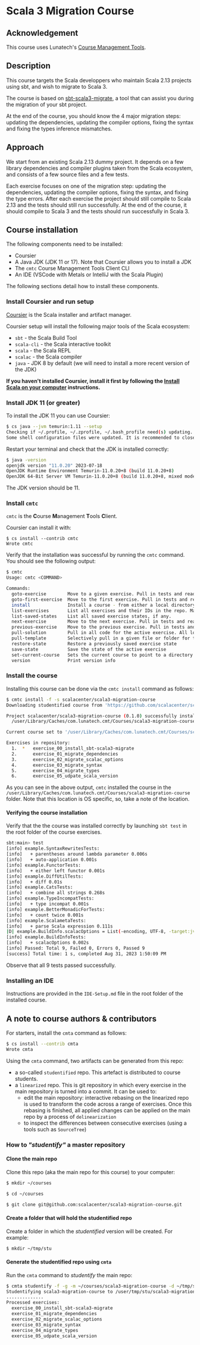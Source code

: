 # Scala 3 Migration Course

## Acknowledgement

This course uses Lunatech's [Course Management Tools](https://github.com/lunatech-labs/course-management-tools).

## Description

This course targets the Scala developpers who maintain Scala 2.13 projects using sbt, and wish to migrate to Scala 3.

The course is based on [sbt-scala3-migrate](https://github.com/scalacenter/scala3-migrate), a tool that can assist you during the migration of your sbt project.

At the end of the course, you should know the 4 major migration steps: updating the dependencies, updating the compiler options, fixing the syntax and fixing the types inference mismatches.

## Approach

We start from an existing Scala 2.13 dummy project.
It depends on a few library dependencies and compiler plugins taken from the Scala ecosystem, and consists of a few source files and a few tests.

Each exercise focuses on one of the migration step: updating the dependencies, updating the compiler options, fixing the syntax, and fixing the type errors.
After each exercise the project should still compile to Scala 2.13 and the tests should still run successfully.
At the end of the course, it should compile to Scala 3 and the tests should run successfully in Scala 3.

## Course installation

The following components need to be installed:

* Coursier
* A Java JDK (JDK 11 or 17). Note that Coursier allows you to install a JDK
* The `cmtc` Course Management Tools Client CLI
* An IDE (VSCode with Metals or IntelliJ with the Scala Plugin)

The following sections detail how to install these components.

### Install Coursier and run setup

[Coursier](https://github.com/coursier/coursier/) is the Scala installer and artifact manager.

Coursier setup will install the following major tools of the Scala ecosystem:

* `sbt` - the Scala Build Tool
* `scala-cli` - the Scala interactive toolkit
* `scala` - the Scala REPL
* `scalac` - the Scala compiler
* `java` - JDK 8 by default (we will need to install a more recent version of the JDK)

**If you haven't installed Coursier, install it first by following the [Install Scala on your computer](https://docs.scala-lang.org/getting-started/index.html#install-scala-on-your-computer) instructions.**

### Install JDK 11 (or greater)

To install the JDK 11 you can use Coursier:

```bash
$ cs java --jvm temurin:1.11 --setup
Checking if ~/.profile, ~/.zprofile, ~/.bash_profile need(s) updating.
Some shell configuration files were updated. It is recommended to close this terminal once the setup command is done, and open a new one for the changes to be taken into account
```

Restart your terminal and check that the JDK is installed correctly:

```bash
$ java -version
openjdk version "11.0.20" 2023-07-18
OpenJDK Runtime Environment Temurin-11.0.20+8 (build 11.0.20+8)
OpenJDK 64-Bit Server VM Temurin-11.0.20+8 (build 11.0.20+8, mixed mode)
```

The JDK version should be 11.

### Install `cmtc`

`cmtc` is the **C**ourse **M**anagement **T**ools **C**lient.

Coursier can install it with:

```
$ cs install --contrib cmtc
Wrote cmtc
```

Verify that the installation was successful by running the `cmtc` command. You should see the following output:

```bash
$ cmtc
Usage: cmtc <COMMAND>

Commands:
  goto-exercise        Move to a given exercise. Pull in tests and readme files for that exercise
  goto-first-exercise  Move to the first exercise. Pull in tests and readme files for that exercise
  install              Install a course - from either a local directory, a zip file on the local file system or a Github project
  list-exercises       List all exercises and their IDs in the repo. Mark the active exercise with a star
  list-saved-states    List all saved exercise states, if any.
  next-exercise        Move to the next exercise. Pull in tests and readme files for that exercise
  previous-exercise    Move to the previous exercise. Pull in tests and readme files for that exercise
  pull-solution        Pull in all code for the active exercise. All local changes are discarded
  pull-template        Selectively pull in a given file or folder for the active exercise
  restore-state        Restore a previously saved exercise state
  save-state           Save the state of the active exercise
  set-current-course   Sets the current course to point to a directory
  version              Print version info
```
  
### Install the course

Installing this course can be done via the `cmtc install` command as follows:

```bash
$ cmtc install -f -s scalacenter/scala3-migration-course
Downloading studentified course from 'https://github.com/scalacenter/scala3-migration-course/releases/download/0.1.0/scala3-migrate-course-student.zip' to courses directory

Project scalacenter/scala3-migration-course (0.1.0) successfully installed to:
  /user/Library/Caches/com.lunatech.cmt/Courses/scala3-migration-course

Current course set to '/user/Library/Caches/com.lunatech.cmt/Courses/scala3-migration-course'

Exercises in repository:
  1.  *   exercise_00_install_sbt-scala3-migrate
  2.      exercise_01_migrate_dependencies
  3.      exercise_02_migrate_scalac_options
  4.      exercise_03_migrate_syntax
  5.      exercise_04_migrate_types
  6.      exercise_05_udpate_scala_version
```

As you can see in the above output, `cmtc` installed the course in the `/user/Library/Caches/com.lunatech.cmt/Courses/scala3-migration-course` folder.
Note that this location is OS specific, so, take a note of the location.

#### Verifying the course installation

Verify that the the course was installed correctly by launching `sbt test` in the root folder of the
course exercises.

```bash
sbt:main> test
[info] example.SyntaxRewritesTests:
[info]   + parentheses around lambda parameter 0.006s
[info]   + auto-application 0.001s
[info] example.FunctorTests:
[info]   + either left functor 0.001s
[info] example.DiffUtilTests:
[info]   + diff 0.01s
[info] example.CatsTests:
[info]   + combine all strings 0.268s
[info] example.TypeIncompatTests:
[info]   + type incompat 0.001s
[info] example.BetterMonadicForTests:
[info]   + count twice 0.001s
[info] example.ScalametaTests:
[info]   + parse Scala expression 0.111s
|D| example.BuildInfo.scalacOptions = List(-encoding, UTF-8, -target:jvm-1.8, -Xsource:3, -Wunused:imports,privates,locals, -explaintypes)
[info] example.BuildInfoTests:
[info]   + scalacOptions 0.002s
[info] Passed: Total 9, Failed 0, Errors 0, Passed 9
[success] Total time: 1 s, completed Aug 31, 2023 1:50:09 PM
```

Observe that all 9 tests passed successfully.

### Installing an IDE

Instructions are provided in the `IDE-Setup.md` file in the root folder of the installed
course.

## A note to course authors & contributors

For starters, install the `cmta` command as follows:

```bash
$ cs install --contrib cmta
Wrote cmta
```

Using the `cmta` command, two artifacts can be generated from this repo:

- a so-called `studentified` repo. This artefact is distributed to course students.
- a `linearized` repo. This is git repository in which every exercise in the
main repository is turned into a commit. It can be used to:
  - edit the main repository: interactive rebasing on the linearized repo is used to transform the code across a range of exercises.
    Once this rebasing is finished, all applied changes can be applied on the main repo by a process of `delinearization`
  - to inspect the differences between consecutive exercises (using a tools such as `SourceTree`)

### How to _"studentify"_ a master repository

#### Clone the main repo

Clone this repo (aka the main repo for this course) to your computer:

```bash
$ mkdir ~/courses

$ cd ~/courses

$ git clone git@github.com:scalacenter/scala3-migration-course.git

```

#### Create a folder that will hold the studentified repo

Create a folder in which the _studentified_ version will be created. For example:

```bash
$ mkdir ~/tmp/stu
```

#### Generate the studentified repo using `cmta`

Run the `cmta` command to _studentify_ the main repo:

```bash
$ cmta studentify -f -g -m ~/courses/scala3-migration-course -d ~/tmp/stu
Studentifying scala3-migration-course to /user/tmp/stu/scala3-migration-course
..............
Processed exercises:
  exercise_00_install_sbt-scala3-migrate
  exercise_01_migrate_dependencies
  exercise_02_migrate_scalac_options
  exercise_03_migrate_syntax
  exercise_04_migrate_types
  exercise_05_udpate_scala_version

```

